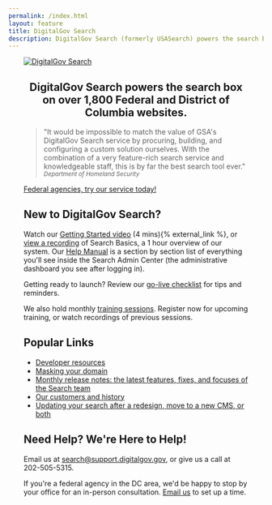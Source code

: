 ```yaml
---
permalink: /index.html
layout: feature
title: DigitalGov Search
description: DigitalGov Search (formerly USASearch) powers the search box on thousands of government websites. Use it to improve the public's search experience on your agency's site.
---
```



<article class="article feature" style="padding:0 30px; margin-top: 10px;">
<div class="banner" style="text-center center-block">
  <a href="/">
    <img class="img-responsive center-block" src="https://d3qcdigd1fhos0.cloudfront.net/blog/img/digitalgov_search_logo.png" alt="DigitalGov Search" />
  </a>
</div>

<div style="text-align: center;">
<h1>DigitalGov&nbsp;Search powers the search box on over 1,800 Federal and District of Columbia websites.</h1>
</div>

> "It would be impossible to match the value of GSA's DigitalGov Search service by procuring, building, and configuring a custom solution ourselves. With the combination of a very feature-rich search service and knowledgeable staff, this is by far the best search tool ever."
<small><cite>Department of Homeland Security</cite></small>

<div class='signup-wrapper'>
  <a href="http://search.usa.gov/signup" class="btn btn-primary btn-large">Federal agencies, try our service today!</a>
</div>

## New to DigitalGov Search?

Watch our <a href="https://www.youtube.com/watch?v=TnlpuudK_WY">Getting Started video</a> (4 mins){% external_link %}, or [view a recording](/manual/training.html) of Search Basics, a 1 hour overview of our system.  Our <a href="/manual/index.html">Help Manual</a> is a section by section list of everything you'll see inside the Search Admin Center (the administrative dashboard you see after logging in).

Getting ready to launch? Review our <a href="/blog/go-live.html">go-live checklist</a> for tips and reminders.

We also hold monthly [training sessions](/manual/training.html). Register now for upcoming training, or watch recordings of previous sessions.

## Popular Links

* <a href="/developer/index.html">Developer resources</a>
* <a href="/manual/cname.html">Masking your domain</a>
* <a href="/tagged/release-notes.html">Monthly release notes: the latest features, fixes, and focuses of the Search team</a>
* <a href="/customers.html">Our customers and history</a>
* <a href="/blog/redesign.html">Updating your search after a redesign, move to a new CMS, or both</a>

## Need Help? We're Here to Help!

Email us at <search@support.digitalgov.gov>, or give us a call at 202-505-5315.

If you're a federal agency in the DC area, we'd be happy to stop by your office for an in-person consultation. [Email us](mailto:search@support.digitalgov.gov) to set up a time.
</article>
